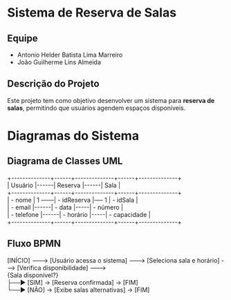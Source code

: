 # Sistema de Reserva de Salas

## Equipe
- Antonio Helder Batista Lima Marreiro
- João Guilherme Lins Almeida 

## Descrição do Projeto
Este projeto tem como objetivo desenvolver um sistema para **reserva de salas**, permitindo que usuários agendem espaços disponíveis.

# Diagramas do Sistema

## Diagrama de Classes UML
+--------------+------+--------------+------+--------------+<br>
|   Usuário    |------|   Reserva    |------|    Sala      |<br>
+--------------+------+--------------+------+--------------+<br>
| - nome       | 1 ───| - idReserva   |── 1 | - idSala     |<br>
| - email      |------| - data        |-----| - número     |<br>
| - telefone   |------| - horário     |-----| - capacidade |<br>
+--------------+------+--------------+------+--------------+<br>

## Fluxo BPMN

[INÍCIO] ---> [Usuário acessa o sistema] ---> [Seleciona sala e horário] ---> [Verifica disponibilidade] ---> <br>
{Sala disponível?} <br>
   ├──► [SIM] →    [Reserva confirmada] → [FIM] <br>
   └──► [NÃO] →   [Exibe salas alternativas] → [FIM] <br>

